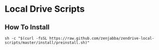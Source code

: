 # Local Drive Scripts
## How To Install
```sh -c "$(curl -fsSL https://raw.github.com/zenjabba/zendrive-local-scripts/master/install/preinstall.sh)"```